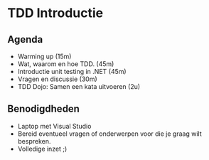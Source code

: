 # TDD Introductie

## Agenda
- Warming up (15m)
- Wat, waarom en hoe TDD. (45m)
- Introductie unit testing in .NET (45m)
- Vragen en discussie (30m)
- TDD Dojo: Samen een kata uitvoeren  (2u)

## Benodigdheden
- Laptop met Visual Studio
- Bereid eventueel vragen of onderwerpen voor die je graag wilt bespreken.
- Volledige inzet ;)